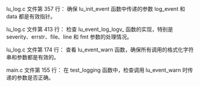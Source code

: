 

lu_log.c 文件第 357 行：
确保 lu_init_event 函数中传递的参数 log_event 和 data 都是有效指针。

lu_log.c 文件第 413 行：
检查 lu_event_log_logv_ 函数的实现，特别是 severity、errstr、file、line 和 fmt 参数的处理情况。

lu_log.c 文件第 174 行：
查看 lu_event_warn 函数，确保所有调用的格式化字符串和参数都是有效的。

main.c 文件第 155 行：
在 test_logging 函数中，检查调用 lu_event_warn 时传递的参数是否正确。